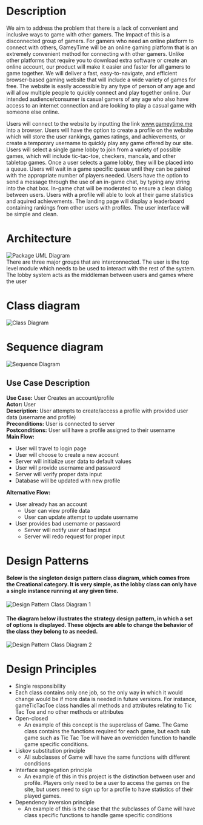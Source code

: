 # Description
We aim to address the problem that there is a lack of convenient and inclusive ways to game with other gamers. The Impact of this is a disconnected group of gamers. For gamers who need an online platform to connect with others, GameyTime will be an online gaming platform that is an extremely convenient method for connecting with other gamers. Unlike other platforms that require you to download extra software or create an online account, our product will make it easier and faster for all gamers to game together. We will deliver a fast, easy-to-navigate, and efficient browser-based gaming website that will include a wide variety of games for free. The website is easily accessible by any type of person of any age and will allow multiple people to quickly connect and play together online. Our intended audience/consumer is casual gamers of any age who also have access to an internet connection and are looking to play a casual game with someone else online.
 
Users will connect to the website by inputting the link www.gameytime.me into a browser. Users will have the option to create a profile on the website which will store the user rankings, games ratings, and achievements, or create a temporary username to quickly play any game offered by our site. Users will select a single game lobby to join from a variety of possible games, which will include tic-tac-toe, checkers, mancala, and other tabletop games. Once a user selects a game lobby, they will be placed into a queue. Users will wait in a game specific queue until they can be paired with the appropriate number of players needed. Users have the option to send a message through the use of an in-game chat, by typing any string into the chat box. In-game chat will be moderated to ensure a clean dialog between users. Users with a profile will able to look at their game statistics and aquired achievements. The landing page will display a leaderboard containing rankings from other users with profiles. The user interface will be simple and clean.

# Architecture
![Package UML Diagram](Images/package-diagram.jpg)  
There are three major groups that are interconnected. The user is the top level module which needs to be used to interact with the rest of the system. The lobby system acts as the middleman between users and games where the user

# Class diagram
![Class Diagram](Images/gameytime-umldiagram-d5.jpg)

# Sequence diagram
![Sequence Diagram](Images/D5_SequenceDiagram.jpg)

## Use Case Description
**Use Case:** User Creates an account/profile  
**Actor:** User  
**Description:** User attempts to create/access a profile with provided user data (username and profile)  
**Preconditions:** User is connected to server  
**Postconditions:** User will have a profile assigned to their username  
**Main Flow:**  
- User will travel to login page
- User will choose to create a new account
- Server will initialize user data to default values
- User will provide username and password
- Server will verify proper data input
- Database will be updated with new profile  
  
**Alternative Flow:**  
- User already has an account
  - User can view profile data
  - User can update attempt to update username
- User provides bad username or password
  - Server will notify user of bad input
  - Server will redo request for proper input


# Design Patterns

#### Below is the singleton design pattern class diagram, which comes from the Creational category. It is very simple, as the lobby class can only have a single instance running at any given time.
![Design Pattern Class Diagram 1](Images/Singleton.jpg)

#### The diagram below illustrates the strategy design pattern, in which a set of options is displayed. These objects are able to change the behavior of the class they belong to as needed.  
![Design Pattern Class Diagram 2](Images/StrategyDesignPattern.jpg)

# Design Principles
- Single responsibility
 - Each class contains only one job, so the only way in which it would change would be if more data is needed in future versions. For instance, gameTicTacToe class handles all methods and attributes relating to Tic Tac Toe and no other methods or attributes
- Open-closed
  - An example of this concept is the superclass of Game. The Game class contains the functions required for each game, but each sub game such as Tic Tac Toe will have an overridden function to handle game specific conditions.
- Liskov substitution principle
  - All subclasses of Game will have the same functions with different conditions
- Interface segregation principle
  - An example of this in this project is the distinction between user and profile. Players only need to be a user to access the games on the site, but users need to sign up for a profile to have statistics of their played games.
- Dependency inversion principle
  - An example of this is the case that the subclasses of Game will have class specific functions to handle game specific conditions


